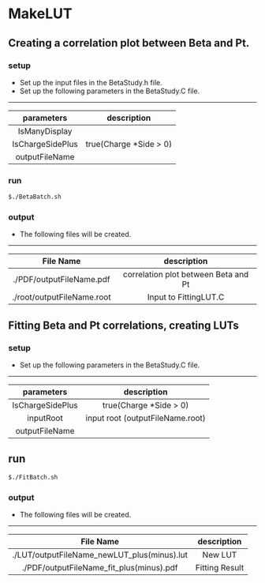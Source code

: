 # MakeLUT
## Creating a correlation plot between Beta and Pt.
### setup
- Set up the input files in the BetaStudy.h file.
- Set up the following parameters in the BetaStudy.C file.
----------------------------------
| parameters | description |
|:------------:|:------------:|
| IsManyDisplay | |
| IsChargeSidePlus | true(Charge *Side > 0)| 
| outputFileName | | 
### run
```sh
$./BetaBatch.sh
```
### output 
- The following files will be created.
----------------------------------
| File Name | description |
|:------------:|:------------:|
| ./PDF/outputFileName.pdf | correlation plot between Beta and Pt |
| ./root/outputFileName.root | Input to FittingLUT.C | 

## Fitting Beta and Pt correlations, creating LUTs
### setup
- Set up the following parameters in the BetaStudy.C file.
----------------------------------
| parameters | description |
|:------------:|:------------:|
| IsChargeSidePlus | true(Charge *Side > 0)| 
| inputRoot | input root (outputFileName.root)|
| outputFileName | |

## run
```sh
$./FitBatch.sh
```
### output 
- The following files will be created.
----------------------------------
| File Name | description |
|:------------:|:------------:|
| ./LUT/outputFileName_newLUT_plus(minus).lut | New LUT |
| ./PDF/outputFileName_fit_plus(minus).pdf | Fitting Result | 
